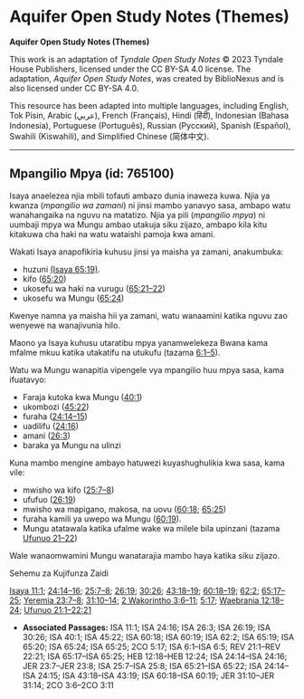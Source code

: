 # Aquifer Open Study Notes (Themes)

**Aquifer Open Study Notes (Themes)**

This work is an adaptation of *Tyndale Open Study Notes* © 2023 Tyndale House Publishers, licensed under the CC BY\-SA 4\.0 license. The adaptation, *Aquifer Open Study Notes*, was created by BiblioNexus and is also licensed under CC BY\-SA 4\.0\.

This resource has been adapted into multiple languages, including English, Tok Pisin, Arabic (عربي), French (Français), Hindi (हिंदी), Indonesian (Bahasa Indonesia), Portuguese (Português), Russian (Русский), Spanish (Español), Swahili (Kiswahili), and Simplified Chinese (简体中文).



--------------------------------

## Mpangilio Mpya (id: 765100)

Isaya anaelezea njia mbili tofauti ambazo dunia inaweza kuwa. Njia ya kwanza (*mpangilio wa zamani*) ni jinsi mambo yanavyo sasa, ambapo watu wanahangaika na nguvu na matatizo. Njia ya pili (*mpangilio mpya*) ni uumbaji mpya wa Mungu ambao utakuja siku zijazo, ambapo kila kitu kitakuwa cha haki na watu wataishi pamoja kwa amani.

Wakati Isaya anapofikiria kuhusu jinsi ya maisha ya zamani, anakumbuka:

* huzuni [(Isaya 65:19\)](https://ref.ly/Isa65:19).
* kifo ([65:20](https://ref.ly/Isa65:20))
* ukosefu wa haki na vurugu ([65:21–22](https://ref.ly/Isa65:21-Isa65:22))
* ukosefu wa Mungu ([65:24](https://ref.ly/Isa65:24))

Kwenye namna ya maisha hii ya zamani, watu wanaamini katika nguvu zao wenyewe na wanajivunia hilo.

Maono ya Isaya kuhusu utaratibu mpya yanamwelekeza Bwana kama mfalme mkuu katika utakatifu na utukufu (tazama [6:1–5](https://ref.ly/Isa6:1-Isa6:5)).

Watu wa Mungu wanapitia vipengele vya mpangilio huu mpya sasa, kama ifuatavyo:

* Faraja kutoka kwa Mungu ([40:1](https://ref.ly/Isa40:1))
* ukombozi ([45:22](https://ref.ly/Isa45:22))
* furaha ([24:14–15](https://ref.ly/Isa24:14-Isa24:15))
* uadilifu ([24:16](https://ref.ly/Isa24:16))
* amani ([26:3](https://ref.ly/Isa26:3))
* baraka ya Mungu na ulinzi

Kuna mambo mengine ambayo hatuwezi kuyashughulikia kwa sasa, kama vile:

* mwisho wa kifo ([25:7–8](https://ref.ly/Isa25:7-Isa25:8))
* ufufuo ([26:19](https://ref.ly/Isa26:19))
* mwisho wa mapigano, makosa, na uovu ([60:18](https://ref.ly/Isa60:18); [65:25](https://ref.ly/Isa65:25))
* furaha kamili ya uwepo wa Mungu ([60:19](https://ref.ly/Isa60:19)).
* Mungu atatawala katika ufalme wake wa milele bila upinzani (tazama [Ufunuo 21–22](https://ref.ly/Rev21:1-Rev22:21))

Wale wanaomwamini Mungu wanatarajia mambo haya katika siku zijazo.

Sehemu za Kujifunza Zaidi

[Isaya 11:1](https://ref.ly/Isa11:1); [24:14–16](https://ref.ly/Isa24:14-Isa24:16); [25:7–8](https://ref.ly/Isa25:7-Isa25:8); [26:19](https://ref.ly/Isa26:19); [30:26](https://ref.ly/Isa30:26); [43:18–19](https://ref.ly/Isa43:18-Isa43:19); [60:18–19](https://ref.ly/Isa60:18-Isa60:19); [62:2](https://ref.ly/Isa62:2); [65:17–25](https://ref.ly/Isa65:17-Isa65:25); [Yeremia 23:7–8](https://ref.ly/Jer23:7-Jer23:8); [31:10–14](https://ref.ly/Jer31:10-Jer31:14); [2 Wakorintho 3:6–11](https://ref.ly/2Cor3:6-2Cor3:11); [5:17](https://ref.ly/2Cor5:17); [Waebrania 12:18–24](https://ref.ly/Heb12:18-Heb12:24); [Ufunuo 21:1–22:21](https://ref.ly/Rev21:1-Rev22:21)

* **Associated Passages:** ISA 11:1; ISA 24:16; ISA 26:3; ISA 26:19; ISA 30:26; ISA 40:1; ISA 45:22; ISA 60:18; ISA 60:19; ISA 62:2; ISA 65:19; ISA 65:20; ISA 65:24; ISA 65:25; 2CO 5:17; ISA 6:1–ISA 6:5; REV 21:1–REV 22:21; ISA 65:17–ISA 65:25; HEB 12:18–HEB 12:24; ISA 24:14–ISA 24:16; JER 23:7–JER 23:8; ISA 25:7–ISA 25:8; ISA 65:21–ISA 65:22; ISA 24:14–ISA 24:15; ISA 43:18–ISA 43:19; ISA 60:18–ISA 60:19; JER 31:10–JER 31:14; 2CO 3:6–2CO 3:11

